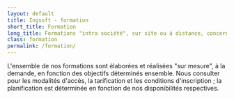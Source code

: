 ```yaml
---
layout: default
title: Ingsoft - formation
short_title: Formation
long_title: Formations "intra société", sur site ou à distance, concernant les solutions Sage 100c, 1000FRP et Paie, pour :
class: formation
permalink: /formation/
---
```

L'ensemble de nos formations sont élaborées et réalisées "sur mesure", à la demande, en fonction des objectifs déterminés ensemble.
Nous consulter pour les modalités d'accès, la tarification et les conditions d'inscription ; la planification est déterminée en fonction de nos disponibilités respectives.

          

